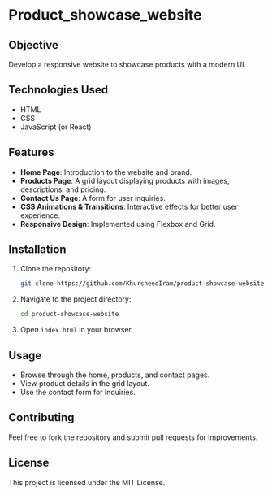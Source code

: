 # Product_showcase_website

## Objective
Develop a responsive website to showcase products with a modern UI.

## Technologies Used
- HTML
- CSS
- JavaScript (or React)

## Features
- **Home Page**: Introduction to the website and brand.
- **Products Page**: A grid layout displaying products with images, descriptions, and pricing.
- **Contact Us Page**: A form for user inquiries.
- **CSS Animations & Transitions**: Interactive effects for better user experience.
- **Responsive Design**: Implemented using Flexbox and Grid.

## Installation
1. Clone the repository:
   ```bash
   git clone https://github.com/KhursheedIram/product-showcase-website.git
   ```
2. Navigate to the project directory:
   ```bash
   cd product-showcase-website
   ```
3. Open `index.html` in your browser.

## Usage
- Browse through the home, products, and contact pages.
- View product details in the grid layout.
- Use the contact form for inquiries.

## Contributing
Feel free to fork the repository and submit pull requests for improvements.

## License
This project is licensed under the MIT License.




